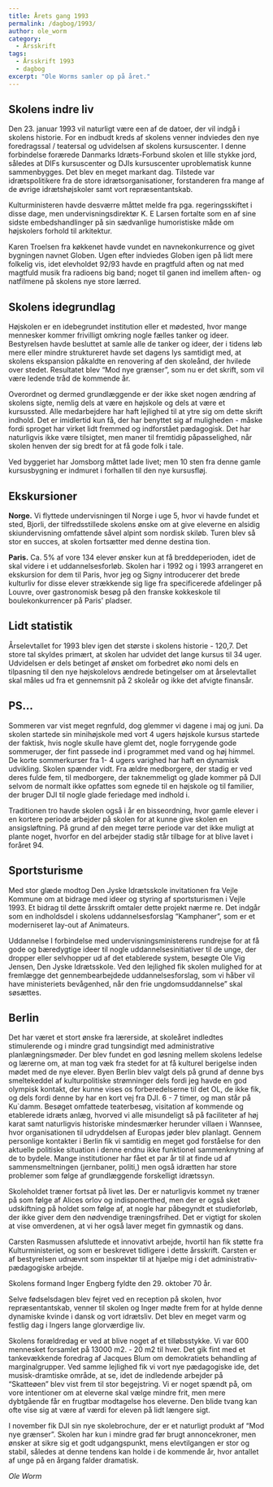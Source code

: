```yaml
---
title: Årets gang 1993
permalink: /dagbog/1993/
author: ole_worm
category:
  - Årsskrift
tags:
  - Årsskrift 1993
  - dagbog
excerpt: "Ole Worms samler op på året."
---
```


## Skolens indre liv 

Den 23. januar 1993 vil naturligt være een af de datoer, der vil indgå i skolens historie. For en indbudt kreds af skolens venner indviedes den nye foredragssal / teatersal og udvidelsen af skolens kursuscenter. I denne forbindelse forærede Danmarks Idræts-Forbund skolen et lille stykke jord, således at DIFs kursuscenter og DJIs kursuscenter uproblematisk kunne sammenbygges. Det blev en meget markant dag. Tilstede var idrætspolitikere fra de store idrætsorganisationer, forstanderen fra mange af de øvrige idrætshøjskoler samt vort repræsentantskab. 

Kulturministeren havde desværre måttet melde fra pga. regeringsskiftet i disse dage, men undervisningsdirektør K. E Larsen fortalte som en af sine sidste embedshandlinger på sin sædvanlige humoristiske måde om højskolers forhold til arkitektur. 

Karen Troelsen fra køkkenet havde vundet en navnekonkurrence og givet bygningen navnet Globen. Ugen efter indviedes Globen igen på lidt mere folkelig vis, idet elevholdet 92/93 havde en pragtfuld aften og nat med magtfuld musik fra radioens big band; noget til ganen ind imellem aften- og natfilmene på skolens nye store lærred. 

## Skolens idegrundlag

Højskolen er en idebegrundet institution eller et mødested, hvor mange mennesker kommer frivilligt omkring nogle fælles tanker og ideer. Bestyrelsen havde besluttet at samle alle de tanker og ideer, der i tidens løb mere eller mindre struktureret havde set dagens lys samtidigt med, at skolens ekspansion påkaldte en renovering af den skoleånd, der hvilede over stedet. Resultatet blev “Mod nye grænser”, som nu er det skrift, som vil være ledende tråd de kommende år. 

Overordnet og dermed grundlæggende er der ikke sket nogen ændring af skolens sigte, nemlig dels at være en højskole og dels at være et kursussted. Alle medarbejdere har haft lejlighed til at ytre sig om dette skrift indhold. Det er imidlertid kun få, der har benyttet sig af muligheden - måske fordi sproget har virket lidt fremmed og indforstået pædagogisk. Det har naturligvis ikke være tilsigtet, men maner til fremtidig påpasselighed, når skolen henven der sig bredt for at få gode folk i tale. 

Ved byggeriet har Jomsborg måttet lade livet; men 10 sten fra denne gamle kursusbygning er indmuret i forhallen til den nye kursusfløj. 

## Ekskursioner 

**Norge.** Vi flyttede undervisningen til Norge i uge 5, hvor vi havde fundet et sted, Bjorli, der tilfredsstillede skolens ønske om at give eleverne en alsidig skiundervisning omfattende såvel alpint som nordisk skiløb. Turen blev så stor en succes, at skolen fortsætter med denne destina tion. 

**Paris.** Ca. 5% af vore 134 elever ønsker kun at få breddeperioden, idet de skal videre i et uddannelsesforløb. Skolen har i 1992 og i 1993 arrangeret en ekskursion for dem til Paris, hvor jeg og Signy introducerer det brede kulturliv for disse elever strækkende sig lige fra specificerede afdelinger på Louvre, over gastronomisk besøg på den franske kokkeskole til boulekonkurrencer på Paris' pladser. 

## Lidt statistik 

Årselevtallet for 1993 blev igen det største i skolens historie - 120,7. Det store tal skyldes primært, at skolen har udvidet det lange kursus til 34 uger. Udvidelsen er dels betinget af ønsket om forbedret øko nomi dels en tilpasning til den nye højskolelovs ændrede betingelser om at årselevtallet skal måles ud fra et gennemsnit på 2 skoleår og ikke det afvigte finansår. 

## PS…
 
Sommeren var vist meget regnfuld, dog glemmer vi dagene i maj og juni. Da skolen startede sin minihøjskole med vort 4 ugers højskole kursus startede der faktisk, hvis nogle skulle have glemt det, nogle forrygende gode sommeruger, der fint passede ind i programmet med vand og høj himmel. De korte sommerkurser fra 1- 4 ugers varighed har haft en dynamisk udvikling. Skolen spænder vidt. Fra ældre medborgere, der stadig er ved deres fulde fem, til medborgere, der taknemmeligt og glade kommer på DJI selvom de normalt ikke opfattes som egnede til en højskole og til familier, der bruger DJI til nogle glade feriedage med indhold i. 

Traditionen tro havde skolen også i år en bisseordning, hvor gamle elever i en kortere periode arbejder på skolen for at kunne give skolen en ansigsløftning. På grund af den meget tørre periode var det ikke muligt at plante noget, hvorfor en del arbejder stadig står tilbage for at blive lavet i foråret 94. 

## Sportsturisme 

Med stor glæde modtog Den Jyske Idrætsskole invitationen fra Vejle Kommune om at bidrage med ideer og styring af sportsturismen i Vejle 1993. Et bidrag til dette årsskrift omtaler dette projekt nærme re. Det indgår som en indholdsdel i skolens uddannelsesforslag “Kamphaner”, som er et moderniseret lay-out af Animateurs. 

Uddannelse I forbindelse med undervisningsministerens rundrejse for at få gode og bæredygtige ideer til nogle uddannelsesinitiativer til de unge, der dropper eller selvhopper ud af det etablerede system, besøgte Ole Vig Jensen, Den Jyske Idrætsskole. Ved den lejlighed fik skolen mulighed for at fremlægge det gennembearbejdede uddannelsesforslag, som vi håber vil have ministeriets bevågenhed, når den frie ungdomsuddannelse” skal søsættes. 

## Berlin 

Det har været et stort ønske fra lærerside, at skoleåret indledtes stimulerende og i mindre grad tungsindigt med administrative planlægningsmøder. Der blev fundet en god løsning mellem skolens ledelse og lærerne om, at man tog væk fra stedet for at få kulturel berigelse inden mødet med de nye elever. Byen Berlin blev valgt dels på grund af denne bys smeltekeddel af kulturpolitiske strømninger dels fordi jeg havde en god olympisk kontakt, der kunne vises os forberedelserne til det OL, de ikke fik, og dels fordi denne by har en kort vej fra DJI. 6 - 7 timer, og man står på Ku`damm. Besøget omfattede teaterbesøg, visitation af kommende og etablerede idræts anlæg, hvorved vi alle misundeligt så på faciliteter af høj karat samt naturligvis historiske mindesmærker herunder villaen i Wannsee, hvor organisationen til udryddelsen af Europas jøder blev planlagt. Gennem personlige kontakter i Berlin fik vi samtidig en meget god forståelse for den aktuelle politiske situation i denne endnu ikke funktionel sammenknytning af de to bydele. Mange institutioner har fået et par år til at finde ud af sammensmeltningen (jernbaner, politi,) men også idrætten har store problemer som følge af grundlæggende forskelligt idrætssyn. 

Skoleholdet træner fortsat på livet løs. Der er naturligvis kommet ny træner på som følge af Alices orlov og indisponerthed, men der er også sket udskiftning på holdet som følge af, at nogle har påbegyndt et studieforløb, der ikke giver dem den nødvendige træningsfrihed. Det er vigtigt for skolen at vise omverdenen, at vi her også laver meget fin gymnastik og dans. 

Carsten Rasmussen afsluttede et innovativt arbejde, hvortil han fik støtte fra Kulturministeriet, og som er beskrevet tidligere i dette årsskrift. Carsten er af bestyrelsen udnævnt som inspektør til at hjælpe mig i det administrativ-pædagogiske arbejde. 

Skolens formand Inger Engberg fyldte den 29. oktober 70 år. 

Selve fødselsdagen blev fejret ved en reception på skolen, hvor repræsentantskab, venner til skolen og Inger mødte frem for at hylde denne dynamiske kvinde i dansk og vort idrætsliv. Det blev en meget varm og festlig dag i Ingers lange glorværdige liv. 

Skolens forældredag er ved at blive noget af et tilløbsstykke. Vi var 600 mennesket forsamlet på 13000 m2. - 20 m2 til hver. Det gik fint med et tankevækkende foredrag af Jacques Blum om demokratiets behandling af marginalgrupper. Ved samme lejlighed fik vi vort nye pædagogiske ide, det musisk-dramtiske område, at se, idet de indledende arbejder på “Skatteøen” blev vist frem til stor begejstring. Vi er noget spændt på, om vore intentioner om at eleverne skal vælge mindre frit, men mere dybtgående får en frugtbar modtagelse hos eleverne. Den blide tvang kan ofte vise sig at være af værdi for eleven på lidt længere sigt. 

I november fik DJI sin nye skolebrochure, der er et naturligt produkt af “Mod nye grænser”. Skolen har kun i mindre grad før brugt annoncekroner, men ønsker at sikre sig et godt udgangspunkt, mens elevtilgangen er stor og stabil, således at denne tendens kan holde i de kommende år, hvor antallet af unge på en årgang falder dramatisk. 
 
_Ole Worm_